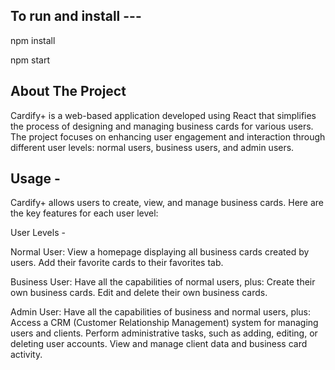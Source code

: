 To run and install --- 
-

npm install


npm start

About The Project
-
Cardify+ is a web-based application developed using React that simplifies the process of designing and managing business cards for various users. The project focuses on enhancing user engagement and interaction through different user levels: normal users, business users, and admin users.

Usage -
-

Cardify+ allows users to create, view, and manage business cards. Here are the key features for each user level:


User Levels -

Normal User:
View a homepage displaying all business cards created by users.
Add their favorite cards to their favorites tab.

Business User:
Have all the capabilities of normal users, plus:
Create their own business cards.
Edit and delete their own business cards.

Admin User:
Have all the capabilities of business and normal users, plus:
Access a CRM (Customer Relationship Management) system for managing users and clients.
Perform administrative tasks, such as adding, editing, or deleting user accounts.
View and manage client data and business card activity.
